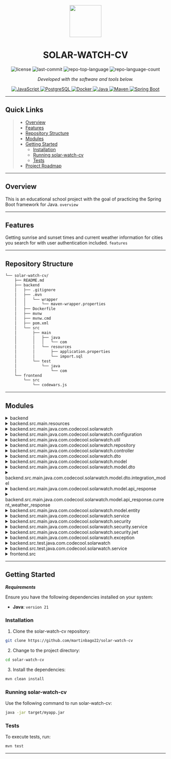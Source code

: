 <p align="center">
  <img src="https://cdn-icons-png.flaticon.com/512/6295/6295417.png" width="100" />
</p>
<p align="center">
    <h1 align="center">SOLAR-WATCH-CV</h1>
</p>
<p align="center">
	<img src="https://img.shields.io/github/license/martinbago22/solar-watch-cv?style=flat&color=0080ff" alt="license">
	<img src="https://img.shields.io/github/last-commit/martinbago22/solar-watch-cv?style=flat&logo=git&logoColor=white&color=0080ff" alt="last-commit">
	<img src="https://img.shields.io/github/languages/top/martinbago22/solar-watch-cv?style=flat&color=0080ff" alt="repo-top-language">
	<img src="https://img.shields.io/github/languages/count/martinbago22/solar-watch-cv?style=flat&color=0080ff" alt="repo-language-count">
<p>
<p align="center">
		<em>Developed with the software and tools below.</em>
</p>
<p align="center">
	<a href="https://www.java.com/en/"> <img src="https://img.shields.io/badge/JavaScript-F7DF1E.svg?style=flat&logo=JavaScript&logoColor=black" alt="JavaScript" /> </a>
	<a href="https://www.postgresql.org"> <img src="https://img.shields.io/badge/PostgreSQL-4169E1.svg?style=flat&logo=PostgreSQL&logoColor=white" alt="PostgreSQL"> </a>
	<a href="https://www.docker.com"> <img src="https://img.shields.io/badge/Docker-2496ED.svg?style=flat&logo=Docker&logoColor=white" alt="Docker"> </a>
	<a href="https://www.java.com/en/"> <img src="https://img.shields.io/badge/Java-%23ED8B00.svg?style=flat&logo=openjdk&logoColor=white" alt="Java"> </a>
	<a href="https://maven.apache.org"> <img src="https://img.shields.io/badge/Apache Maven-C71A36.svg?style=flat&logo=apachemaven&logoColor=white" alt="Maven"> </a>
	<a href="https://spring.io/projects/spring-boot"> <img src="https://img.shields.io/badge/Spring boot-6DB33F.svg?style=flat&logo=springboot&logoColor=green" alt="Spring Boot"> </a>
</p>
<hr>

##  Quick Links

> - [ Overview](#-overview)
> - [ Features](#-features)
> - [ Repository Structure](#-repository-structure)
> - [ Modules](#-modules)
> - [ Getting Started](#-getting-started)
>   - [ Installation](#-installation)
>   - [ Running solar-watch-cv](#-running-solar-watch-cv)
>   - [ Tests](#-tests)
> - [ Project Roadmap](#-project-roadmap)

---

##  Overview

This is an educational school project with the goal of practicing the Spring Boot framework for Java.  `overview`

---

##  Features

Getting sunrise and sunset times and current weather information for cities you search for with user authentication included. `features`

---

##  Repository Structure

```sh
└── solar-watch-cv/
    ├── README.md
    ├── backend
    │   ├── .gitignore
    │   ├── .mvn
    │   │   └── wrapper
    │   │       └── maven-wrapper.properties
    │   ├── Dockerfile
    │   ├── mvnw
    │   ├── mvnw.cmd
    │   ├── pom.xml
    │   └── src
    │       ├── main
    │       │   ├── java
    │       │   │   └── com
    │       │   └── resources
    │       │       ├── application.properties
    │       │       └── import.sql
    │       └── test
    │           └── java
    │               └── com
    └── frontend
        └── src
            └── codewars.js
```

---

##  Modules

<details closed><summary>backend</summary>

| File                                                                                        | Summary                                        |
| ---                                                                                         | ---                                            |
| [Dockerfile](https://github.com/martinbago22/solar-watch-cv/blob/master/backend/Dockerfile) | HTTP error 401 for prompt `backend/Dockerfile` |
| [mvnw.cmd](https://github.com/martinbago22/solar-watch-cv/blob/master/backend/mvnw.cmd)     | HTTP error 401 for prompt `backend/mvnw.cmd`   |
| [pom.xml](https://github.com/martinbago22/solar-watch-cv/blob/master/backend/pom.xml)       | HTTP error 401 for prompt `backend/pom.xml`    |
| [mvnw](https://github.com/martinbago22/solar-watch-cv/blob/master/backend/mvnw)             | HTTP error 401 for prompt `backend/mvnw`       |

</details>

<details closed><summary>backend.src.main.resources</summary>

| File                                                                                                           | Summary                                                           |
| ---                                                                                                            | ---                                                               |
| [import.sql](https://github.com/martinbago22/solar-watch-cv/blob/master/backend/src/main/resources/import.sql) | HTTP error 401 for prompt `backend/src/main/resources/import.sql` |

</details>

<details closed><summary>backend.src.main.java.com.codecool.solarwatch</summary>

| File                                                                                                                                                              | Summary                                                                                              |
| ---                                                                                                                                                               | ---                                                                                                  |
| [SolarWatchApplication.java](https://github.com/martinbago22/solar-watch-cv/blob/master/backend/src/main/java/com/codecool/solarwatch/SolarWatchApplication.java) | HTTP error 401 for prompt `backend/src/main/java/com/codecool/solarwatch/SolarWatchApplication.java` |

</details>

<details closed><summary>backend.src.main.java.com.codecool.solarwatch.configuration</summary>

| File                                                                                                                                                                              | Summary                                                                                                             |
| ---                                                                                                                                                                               | ---                                                                                                                 |
| [WebClientConfiguration.java](https://github.com/martinbago22/solar-watch-cv/blob/master/backend/src/main/java/com/codecool/solarwatch/configuration/WebClientConfiguration.java) | HTTP error 401 for prompt `backend/src/main/java/com/codecool/solarwatch/configuration/WebClientConfiguration.java` |
| [DataBaseInitializer.java](https://github.com/martinbago22/solar-watch-cv/blob/master/backend/src/main/java/com/codecool/solarwatch/configuration/DataBaseInitializer.java)       | HTTP error 401 for prompt `backend/src/main/java/com/codecool/solarwatch/configuration/DataBaseInitializer.java`    |

</details>

<details closed><summary>backend.src.main.java.com.codecool.solarwatch.util</summary>

| File                                                                                                                                       | Summary                                                                                     |
| ---                                                                                                                                        | ---                                                                                         |
| [Utility.java](https://github.com/martinbago22/solar-watch-cv/blob/master/backend/src/main/java/com/codecool/solarwatch/util/Utility.java) | HTTP error 401 for prompt `backend/src/main/java/com/codecool/solarwatch/util/Utility.java` |

</details>

<details closed><summary>backend.src.main.java.com.codecool.solarwatch.repository</summary>

| File                                                                                                                                                                             | Summary                                                                                                           |
| ---                                                                                                                                                                              | ---                                                                                                               |
| [RoleRepository.java](https://github.com/martinbago22/solar-watch-cv/blob/master/backend/src/main/java/com/codecool/solarwatch/repository/RoleRepository.java)                   | HTTP error 401 for prompt `backend/src/main/java/com/codecool/solarwatch/repository/RoleRepository.java`          |
| [SunriseSunsetRepository.java](https://github.com/martinbago22/solar-watch-cv/blob/master/backend/src/main/java/com/codecool/solarwatch/repository/SunriseSunsetRepository.java) | HTTP error 401 for prompt `backend/src/main/java/com/codecool/solarwatch/repository/SunriseSunsetRepository.java` |
| [UserRepository.java](https://github.com/martinbago22/solar-watch-cv/blob/master/backend/src/main/java/com/codecool/solarwatch/repository/UserRepository.java)                   | HTTP error 401 for prompt `backend/src/main/java/com/codecool/solarwatch/repository/UserRepository.java`          |
| [CityRepository.java](https://github.com/martinbago22/solar-watch-cv/blob/master/backend/src/main/java/com/codecool/solarwatch/repository/CityRepository.java)                   | HTTP error 401 for prompt `backend/src/main/java/com/codecool/solarwatch/repository/CityRepository.java`          |

</details>

<details closed><summary>backend.src.main.java.com.codecool.solarwatch.controller</summary>

| File                                                                                                                                                             | Summary                                                                                                   |
| ---                                                                                                                                                              | ---                                                                                                       |
| [AdminController.java](https://github.com/martinbago22/solar-watch-cv/blob/master/backend/src/main/java/com/codecool/solarwatch/controller/AdminController.java) | HTTP error 401 for prompt `backend/src/main/java/com/codecool/solarwatch/controller/AdminController.java` |
| [SunController.java](https://github.com/martinbago22/solar-watch-cv/blob/master/backend/src/main/java/com/codecool/solarwatch/controller/SunController.java)     | HTTP error 401 for prompt `backend/src/main/java/com/codecool/solarwatch/controller/SunController.java`   |
| [UserController.java](https://github.com/martinbago22/solar-watch-cv/blob/master/backend/src/main/java/com/codecool/solarwatch/controller/UserController.java)   | HTTP error 401 for prompt `backend/src/main/java/com/codecool/solarwatch/controller/UserController.java`  |

</details>

<details closed><summary>backend.src.main.java.com.codecool.solarwatch.dto</summary>

| File                                                                                                                                                        | Summary                                                                                             |
| ---                                                                                                                                                         | ---                                                                                                 |
| [SunriseSunsetDTO.java](https://github.com/martinbago22/solar-watch-cv/blob/master/backend/src/main/java/com/codecool/solarwatch/dto/SunriseSunsetDTO.java) | HTTP error 401 for prompt `backend/src/main/java/com/codecool/solarwatch/dto/SunriseSunsetDTO.java` |

</details>

<details closed><summary>backend.src.main.java.com.codecool.solarwatch.model</summary>

| File                                                                                                                                                              | Summary                                                                                                 |
| ---                                                                                                                                                               | ---                                                                                                     |
| [Coordinates.java](https://github.com/martinbago22/solar-watch-cv/blob/master/backend/src/main/java/com/codecool/solarwatch/model/Coordinates.java)               | HTTP error 401 for prompt `backend/src/main/java/com/codecool/solarwatch/model/Coordinates.java`        |
| [WeatherReport.java](https://github.com/martinbago22/solar-watch-cv/blob/master/backend/src/main/java/com/codecool/solarwatch/model/WeatherReport.java)           | HTTP error 401 for prompt `backend/src/main/java/com/codecool/solarwatch/model/WeatherReport.java`      |
| [SolarResultDetails.java](https://github.com/martinbago22/solar-watch-cv/blob/master/backend/src/main/java/com/codecool/solarwatch/model/SolarResultDetails.java) | HTTP error 401 for prompt `backend/src/main/java/com/codecool/solarwatch/model/SolarResultDetails.java` |

</details>

<details closed><summary>backend.src.main.java.com.codecool.solarwatch.model.dto</summary>

| File                                                                                                                                                                        | Summary                                                                                                        |
| ---                                                                                                                                                                         | ---                                                                                                            |
| [CurrentWeatherInfoDTO.java](https://github.com/martinbago22/solar-watch-cv/blob/master/backend/src/main/java/com/codecool/solarwatch/model/dto/CurrentWeatherInfoDTO.java) | HTTP error 401 for prompt `backend/src/main/java/com/codecool/solarwatch/model/dto/CurrentWeatherInfoDTO.java` |
| [SunriseSunsetDTO.java](https://github.com/martinbago22/solar-watch-cv/blob/master/backend/src/main/java/com/codecool/solarwatch/model/dto/SunriseSunsetDTO.java)           | HTTP error 401 for prompt `backend/src/main/java/com/codecool/solarwatch/model/dto/SunriseSunsetDTO.java`      |
| [UsernamePasswordDTO.java](https://github.com/martinbago22/solar-watch-cv/blob/master/backend/src/main/java/com/codecool/solarwatch/model/dto/UsernamePasswordDTO.java)     | HTTP error 401 for prompt `backend/src/main/java/com/codecool/solarwatch/model/dto/UsernamePasswordDTO.java`   |

</details>

<details closed><summary>backend.src.main.java.com.codecool.solarwatch.model.dto.integration_model</summary>

| File                                                                                                                                                                                    | Summary                                                                                                                       |
| ---                                                                                                                                                                                     | ---                                                                                                                           |
| [SunInfoResponseDTO.java](https://github.com/martinbago22/solar-watch-cv/blob/master/backend/src/main/java/com/codecool/solarwatch/model/dto/integration_model/SunInfoResponseDTO.java) | HTTP error 401 for prompt `backend/src/main/java/com/codecool/solarwatch/model/dto/integration_model/SunInfoResponseDTO.java` |

</details>

<details closed><summary>backend.src.main.java.com.codecool.solarwatch.model.api_response</summary>

| File                                                                                                                                                                           | Summary                                                                                                              |
| ---                                                                                                                                                                            | ---                                                                                                                  |
| [Coordinates.java](https://github.com/martinbago22/solar-watch-cv/blob/master/backend/src/main/java/com/codecool/solarwatch/model/api_response/Coordinates.java)               | HTTP error 401 for prompt `backend/src/main/java/com/codecool/solarwatch/model/api_response/Coordinates.java`        |
| [WeatherReport.java](https://github.com/martinbago22/solar-watch-cv/blob/master/backend/src/main/java/com/codecool/solarwatch/model/api_response/WeatherReport.java)           | HTTP error 401 for prompt `backend/src/main/java/com/codecool/solarwatch/model/api_response/WeatherReport.java`      |
| [SolarResultDetails.java](https://github.com/martinbago22/solar-watch-cv/blob/master/backend/src/main/java/com/codecool/solarwatch/model/api_response/SolarResultDetails.java) | HTTP error 401 for prompt `backend/src/main/java/com/codecool/solarwatch/model/api_response/SolarResultDetails.java` |

</details>

<details closed><summary>backend.src.main.java.com.codecool.solarwatch.model.api_response.current_weather_response</summary>

| File                                                                                                                                                                                                            | Summary                                                                                                                                           |
| ---                                                                                                                                                                                                             | ---                                                                                                                                               |
| [WindInfo.java](https://github.com/martinbago22/solar-watch-cv/blob/master/backend/src/main/java/com/codecool/solarwatch/model/api_response/current_weather_response/WindInfo.java)                             | HTTP error 401 for prompt `backend/src/main/java/com/codecool/solarwatch/model/api_response/current_weather_response/WindInfo.java`               |
| [MainWeatherInfo.java](https://github.com/martinbago22/solar-watch-cv/blob/master/backend/src/main/java/com/codecool/solarwatch/model/api_response/current_weather_response/MainWeatherInfo.java)               | HTTP error 401 for prompt `backend/src/main/java/com/codecool/solarwatch/model/api_response/current_weather_response/MainWeatherInfo.java`        |
| [CurrentWeatherInfo.java](https://github.com/martinbago22/solar-watch-cv/blob/master/backend/src/main/java/com/codecool/solarwatch/model/api_response/current_weather_response/CurrentWeatherInfo.java)         | HTTP error 401 for prompt `backend/src/main/java/com/codecool/solarwatch/model/api_response/current_weather_response/CurrentWeatherInfo.java`     |
| [CurrentWeatherResponse.java](https://github.com/martinbago22/solar-watch-cv/blob/master/backend/src/main/java/com/codecool/solarwatch/model/api_response/current_weather_response/CurrentWeatherResponse.java) | HTTP error 401 for prompt `backend/src/main/java/com/codecool/solarwatch/model/api_response/current_weather_response/CurrentWeatherResponse.java` |

</details>

<details closed><summary>backend.src.main.java.com.codecool.solarwatch.model.entity</summary>

| File                                                                                                                                                           | Summary                                                                                                   |
| ---                                                                                                                                                            | ---                                                                                                       |
| [SunriseSunset.java](https://github.com/martinbago22/solar-watch-cv/blob/master/backend/src/main/java/com/codecool/solarwatch/model/entity/SunriseSunset.java) | HTTP error 401 for prompt `backend/src/main/java/com/codecool/solarwatch/model/entity/SunriseSunset.java` |
| [UserEntity.java](https://github.com/martinbago22/solar-watch-cv/blob/master/backend/src/main/java/com/codecool/solarwatch/model/entity/UserEntity.java)       | HTTP error 401 for prompt `backend/src/main/java/com/codecool/solarwatch/model/entity/UserEntity.java`    |
| [Role.java](https://github.com/martinbago22/solar-watch-cv/blob/master/backend/src/main/java/com/codecool/solarwatch/model/entity/Role.java)                   | HTTP error 401 for prompt `backend/src/main/java/com/codecool/solarwatch/model/entity/Role.java`          |
| [City.java](https://github.com/martinbago22/solar-watch-cv/blob/master/backend/src/main/java/com/codecool/solarwatch/model/entity/City.java)                   | HTTP error 401 for prompt `backend/src/main/java/com/codecool/solarwatch/model/entity/City.java`          |
| [RoleEntity.java](https://github.com/martinbago22/solar-watch-cv/blob/master/backend/src/main/java/com/codecool/solarwatch/model/entity/RoleEntity.java)       | HTTP error 401 for prompt `backend/src/main/java/com/codecool/solarwatch/model/entity/RoleEntity.java`    |

</details>

<details closed><summary>backend.src.main.java.com.codecool.solarwatch.service</summary>

| File                                                                                                                                                                      | Summary                                                                                                      |
| ---                                                                                                                                                                       | ---                                                                                                          |
| [OpenWeatherService.java](https://github.com/martinbago22/solar-watch-cv/blob/master/backend/src/main/java/com/codecool/solarwatch/service/OpenWeatherService.java)       | HTTP error 401 for prompt `backend/src/main/java/com/codecool/solarwatch/service/OpenWeatherService.java`    |
| [CoordinateFetcher.java](https://github.com/martinbago22/solar-watch-cv/blob/master/backend/src/main/java/com/codecool/solarwatch/service/CoordinateFetcher.java)         | HTTP error 401 for prompt `backend/src/main/java/com/codecool/solarwatch/service/CoordinateFetcher.java`     |
| [UserService.java](https://github.com/martinbago22/solar-watch-cv/blob/master/backend/src/main/java/com/codecool/solarwatch/service/UserService.java)                     | HTTP error 401 for prompt `backend/src/main/java/com/codecool/solarwatch/service/UserService.java`           |
| [GeoCodeService.java](https://github.com/martinbago22/solar-watch-cv/blob/master/backend/src/main/java/com/codecool/solarwatch/service/GeoCodeService.java)               | HTTP error 401 for prompt `backend/src/main/java/com/codecool/solarwatch/service/GeoCodeService.java`        |
| [CurrentWeatherFetcher.java](https://github.com/martinbago22/solar-watch-cv/blob/master/backend/src/main/java/com/codecool/solarwatch/service/CurrentWeatherFetcher.java) | HTTP error 401 for prompt `backend/src/main/java/com/codecool/solarwatch/service/CurrentWeatherFetcher.java` |

</details>

<details closed><summary>backend.src.main.java.com.codecool.solarwatch.security</summary>

| File                                                                                                                                                               | Summary                                                                                                   |
| ---                                                                                                                                                                | ---                                                                                                       |
| [WebSecurityConfig.java](https://github.com/martinbago22/solar-watch-cv/blob/master/backend/src/main/java/com/codecool/solarwatch/security/WebSecurityConfig.java) | HTTP error 401 for prompt `backend/src/main/java/com/codecool/solarwatch/security/WebSecurityConfig.java` |

</details>

<details closed><summary>backend.src.main.java.com.codecool.solarwatch.security.service</summary>

| File                                                                                                                                                                                 | Summary                                                                                                                |
| ---                                                                                                                                                                                  | ---                                                                                                                    |
| [UserDetailsServiceImpl.java](https://github.com/martinbago22/solar-watch-cv/blob/master/backend/src/main/java/com/codecool/solarwatch/security/service/UserDetailsServiceImpl.java) | HTTP error 401 for prompt `backend/src/main/java/com/codecool/solarwatch/security/service/UserDetailsServiceImpl.java` |

</details>

<details closed><summary>backend.src.main.java.com.codecool.solarwatch.security.jwt</summary>

| File                                                                                                                                                                   | Summary                                                                                                       |
| ---                                                                                                                                                                    | ---                                                                                                           |
| [AuthTokenFilter.java](https://github.com/martinbago22/solar-watch-cv/blob/master/backend/src/main/java/com/codecool/solarwatch/security/jwt/AuthTokenFilter.java)     | HTTP error 401 for prompt `backend/src/main/java/com/codecool/solarwatch/security/jwt/AuthTokenFilter.java`   |
| [AuthEntryPointJwt.java](https://github.com/martinbago22/solar-watch-cv/blob/master/backend/src/main/java/com/codecool/solarwatch/security/jwt/AuthEntryPointJwt.java) | HTTP error 401 for prompt `backend/src/main/java/com/codecool/solarwatch/security/jwt/AuthEntryPointJwt.java` |
| [JwtUtils.java](https://github.com/martinbago22/solar-watch-cv/blob/master/backend/src/main/java/com/codecool/solarwatch/security/jwt/JwtUtils.java)                   | HTTP error 401 for prompt `backend/src/main/java/com/codecool/solarwatch/security/jwt/JwtUtils.java`          |

</details>

<details closed><summary>backend.src.main.java.com.codecool.solarwatch.exception</summary>

| File                                                                                                                                                                                            | Summary                                                                                                                  |
| ---                                                                                                                                                                                             | ---                                                                                                                      |
| [InvalidDateException.java](https://github.com/martinbago22/solar-watch-cv/blob/master/backend/src/main/java/com/codecool/solarwatch/exception/InvalidDateException.java)                       | HTTP error 401 for prompt `backend/src/main/java/com/codecool/solarwatch/exception/InvalidDateException.java`            |
| [NotSupportedCityException.java](https://github.com/martinbago22/solar-watch-cv/blob/master/backend/src/main/java/com/codecool/solarwatch/exception/NotSupportedCityException.java)             | HTTP error 401 for prompt `backend/src/main/java/com/codecool/solarwatch/exception/NotSupportedCityException.java`       |
| [SunriseSunsetNotFoundException.java](https://github.com/martinbago22/solar-watch-cv/blob/master/backend/src/main/java/com/codecool/solarwatch/exception/SunriseSunsetNotFoundException.java)   | HTTP error 401 for prompt `backend/src/main/java/com/codecool/solarwatch/exception/SunriseSunsetNotFoundException.java`  |
| [WeatherForecastControllerAdvice.java](https://github.com/martinbago22/solar-watch-cv/blob/master/backend/src/main/java/com/codecool/solarwatch/exception/WeatherForecastControllerAdvice.java) | HTTP error 401 for prompt `backend/src/main/java/com/codecool/solarwatch/exception/WeatherForecastControllerAdvice.java` |
| [InvalidCityException.java](https://github.com/martinbago22/solar-watch-cv/blob/master/backend/src/main/java/com/codecool/solarwatch/exception/InvalidCityException.java)                       | HTTP error 401 for prompt `backend/src/main/java/com/codecool/solarwatch/exception/InvalidCityException.java`            |

</details>

<details closed><summary>backend.src.test.java.com.codecool.solarwatch</summary>

| File                                                                                                                                                                  | Summary                                                                                                |
| ---                                                                                                                                                                   | ---                                                                                                    |
| [MockMvcIT.java](https://github.com/martinbago22/solar-watch-cv/blob/master/backend/src/test/java/com/codecool/solarwatch/MockMvcIT.java)                             | HTTP error 401 for prompt `backend/src/test/java/com/codecool/solarwatch/MockMvcIT.java`               |
| [SolarWatchApplicationIT.java](https://github.com/martinbago22/solar-watch-cv/blob/master/backend/src/test/java/com/codecool/solarwatch/SolarWatchApplicationIT.java) | HTTP error 401 for prompt `backend/src/test/java/com/codecool/solarwatch/SolarWatchApplicationIT.java` |

</details>

<details closed><summary>backend.src.test.java.com.codecool.solarwatch.service</summary>

| File                                                                                                                                                                | Summary                                                                                                   |
| ---                                                                                                                                                                 | ---                                                                                                       |
| [GeoCodeServiceTest.java](https://github.com/martinbago22/solar-watch-cv/blob/master/backend/src/test/java/com/codecool/solarwatch/service/GeoCodeServiceTest.java) | HTTP error 401 for prompt `backend/src/test/java/com/codecool/solarwatch/service/GeoCodeServiceTest.java` |

</details>

<details closed><summary>frontend.src</summary>

| File                                                                                               | Summary                                              |
| ---                                                                                                | ---                                                  |
| [codewars.js](https://github.com/martinbago22/solar-watch-cv/blob/master/frontend/src/codewars.js) | HTTP error 401 for prompt `frontend/src/codewars.js` |

</details>

---

##  Getting Started

***Requirements***

Ensure you have the following dependencies installed on your system:

* **Java**: `version 21`

###  Installation

1. Clone the solar-watch-cv repository:

```sh
git clone https://github.com/martinbago22/solar-watch-cv
```

2. Change to the project directory:

```sh
cd solar-watch-cv
```

3. Install the dependencies:

```sh
mvn clean install
```

###  Running solar-watch-cv

Use the following command to run solar-watch-cv:

```sh
java -jar target/myapp.jar
```

###  Tests

To execute tests, run:

```sh
mvn test
```

---
